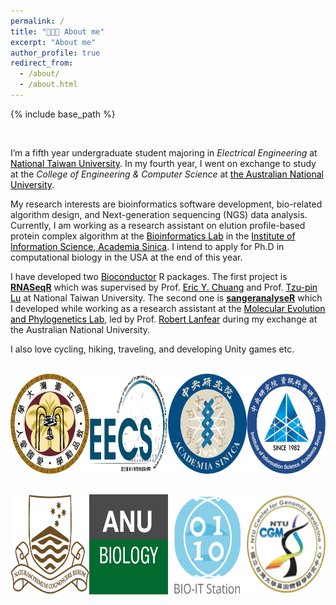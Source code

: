 ```yaml
---
permalink: /
title: "🧑🏻‍💻 About me"
excerpt: "About me"
author_profile: true
redirect_from:
  - /about/
  - /about.html
---
```

{% include base_path %}

<br>

I’m a fifth year undergraduate student majoring in *Electrical Engineering* at <a href="https://www.ntu.edu.tw/english/index.html" style="color:black">National Taiwan University</a>. In my fourth year, I went on exchange to study at the *College of Engineering & Computer Science* at <a href="https://www.anu.edu.au/" style="color:black">the Australian National University</a>.

My research interests are bioinformatics software development, bio-related algorithm design, and Next-generation sequencing (NGS) data analysis.
Currently, I am working as a research assistant on elution profile-based protein complex algorithm at the <a href="https://bits.iis.sinica.edu.tw/?id=1" style="color:black">Bioinformatics Lab</a> in the <a href="https://www.iis.sinica.edu.tw" style="color:black">Institute of Information Science, Academia Sinica</a>. I intend to apply for Ph.D in computational biology in the USA at the end of this year.

I have developed two <a href="https://www.bioconductor.org/" style="color:black">Bioconductor</a> R packages. The first project is <a href="https://ieeexplore.ieee.org/document/8918337" style=""><b>RNASeqR</b></a> which was supervised by Prof. <a href="http://www.ee.ntu.edu.tw/profile1.php?teacher_id=901155&p=3" style="color:black">Eric Y. Chuang</a> and Prof. <a href="https://scholars.lib.ntu.edu.tw/cris/rp/rp06647" style="color:black">Tzu-pin Lu</a> at National Taiwan University. The second one is <a href="https://doi.org/10.1101/2020.05.18.102459"><b>sangeranalyseR</b></a> which I developed while working as a research assistant at the <a href="http://www.robertlanfear.com/" style="color:black">Molecular Evolution and Phylogenetics Lab</a>, led by Prof. <a href="https://biology.anu.edu.au/people/academics/robert-lanfear" style="color:black">Robert Lanfear</a> during my exchange at the Australian National University.

I also love cycling, hiking, traveling, and developing Unity games etc.

<br>
<div class="demo" style="display: table; width: 100%; table-layout: fixed; ">
    <span style="display: table-cell; text-align: center;">
      <a href="https://www.ntu.edu.tw/english/index.html">
        <img src="/images/NTU.png" style="height:160px">
      </a>
    </span>
    <span style="display: table-cell; text-align: center;">
      <a href="https://web.ee.ntu.edu.tw/eng/index.php">
        <img src="/images/NTU_EECS.png" style="height:160px">
      </a>
    </span>
    <span style="display: table-cell; text-align: center;">
      <a href="https://www.sinica.edu.tw/en">
        <img src="/images/AS_logo.png" style="height:160px">
      </a>
    </span>
    <span style="display: table-cell; text-align: center;">
      <a href="https://www.iis.sinica.edu.tw/index_en.html">
        <img src="/images/iis_logo.jpg" style="height:160px">
      </a>
    </span>
</div>

<div class="demo" style="margin-top: 30px;display: table; width: 100%; table-layout: fixed; ">
    <span style="display: table-cell; text-align: center;">
      <a href="https://www.anu.edu.au/">
        <img src="images/anu_logo_small.png" style="height:160px">
      </a>
    </span>
    <span style="display: table-cell; text-align: center;">
      <a href="http://www.robertlanfear.com/">
        <img src="/images/ANU_Biology.jpg" style="height:160px">
      </a>
    </span>
    <span style="display: table-cell; text-align: center;">
      <a href="https://bits.iis.sinica.edu.tw/">
        <img src="/images/BIOIT.png" style="height:160px">
      </a>
    </span>
    <span style="display: table-cell; text-align: center;">
      <a href="http://www.cgm.ntu.edu.tw/web/index/index.jsp?lang=en">
        <img src="/images/CGM_LOGO.png" style="height:160px">
      </a>
    </span>
</div>






<!-- <img src="{{ base_path }}/images/anu_logo.png" style="width:130px;height:120px">
<img src="{{ base_path }}/images/ANU_CECS.jpg" style="width:130px;height:120px">
<img src="{{ base_path }}/images/bioconductor.jpg">

<img src="{{ base_path }}/images/NTU_EECS.png">

<img src="{{ base_path }}/images/NTU.png"> -->
